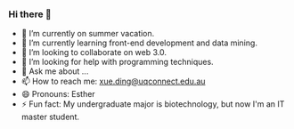 ### Hi there 👋

- 🔭 I’m currently on summer vacation.
- 🌱 I’m currently learning front-end development and data mining.
- 👯 I’m looking to collaborate on web 3.0.
- 🤔 I’m looking for help with programming techniques.
- 💬 Ask me about ...
- 📫 How to reach me: xue.ding@uqconnect.edu.au
- 😄 Pronouns: Esther
- ⚡ Fun fact: My undergraduate major is biotechnology, but now I'm an IT master student.
